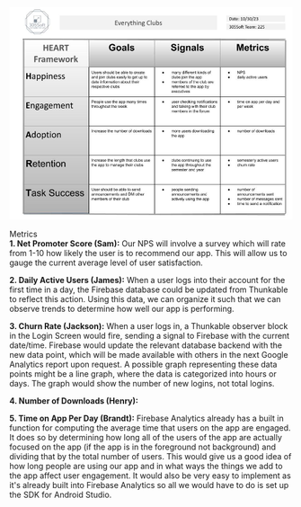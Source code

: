 ![HEART Framework](https://github.com/BrandtOgden/CSC305Team225/blob/e0cef99368e84f92abbd12c116b0d24f6afde9ef/src/HEART%20Framework.jpg)

Metrics   
**1. Net Promoter Score (Sam):** Our NPS will involve a survey which will rate from 1-10 how likely the user is to recommend our app.  This will allow us to gauge the current average level of user satisfaction.

**2. Daily Active Users (James):** When a user logs into their account for the first time in a day, the Firebase database could be updated from Thunkable to reflect this action. Using this data, we can organize it such that we can observe trends to determine how well our app is performing.    

**3. Churn Rate (Jackson):** When a user logs in, a Thunkable observer block in the Login Screen would fire, sending a signal to Firebase with the current date/time. Firebase would update the relevant database backend with the new data point, which will be made available with others in the next Google Analytics report upon request. A possible graph representing these data points might be a line graph, where the data is categorized into hours or days. The graph would show the number of new logins, not total logins.

**4. Number of Downloads (Henry):**  

**5. Time on App Per Day (Brandt):** Firebase Analytics already has a built in function for computing the average time that users on the app are engaged. It does so by determining how long all of the users of the app are actually focused on the app (if the app is in the foreground not background) and dividing that by the total number of users. This would give us a good idea of how long people are using our app and in what ways the things we add to the app affect user engagement. It would also be very easy to implement as it's already built into Firebase Analytics so all we would have to do is set up the SDK for Android Studio.  
